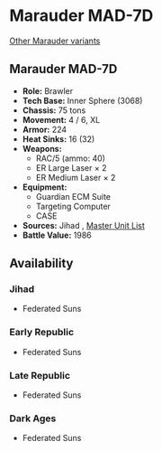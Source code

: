 # Marauder MAD-7D 

[Other Marauder variants](../marauder.md) 

## Marauder MAD-7D 

- **Role:** Brawler 
- **Tech Base:** Inner Sphere (3068) 
- **Chassis:** 75 tons 
- **Movement:** 4 / 6, XL 
- **Armor:** 224 
- **Heat Sinks:** 16 (32) 
- **Weapons:** 
  - RAC/5 (ammo: 40) 
  - ER Large Laser × 2 
  - ER Medium Laser × 2 
- **Equipment:** 
  - Guardian ECM Suite 
  - Targeting Computer 
  - CASE 
- **Sources:** Jihad , [Master Unit List](http://masterunitlist.info/Unit/Details/2046/marauder-mad-7d) 
- **Battle Value:** 1986 

## Availability 

### Jihad 

- Federated Suns 

### Early Republic 

- Federated Suns 

### Late Republic 

- Federated Suns 

### Dark Ages 

- Federated Suns 

